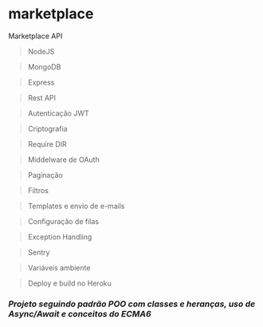 # marketplace
Marketplace API

> NodeJS

> MongoDB

> Express

> Rest API

> Autenticação JWT

> Criptografia

> Require DIR

> Middelware de OAuth

> Paginação

> Filtros

> Templates e envio de e-mails

> Configuração de filas

> Exception Handling

> Sentry

> Variáveis ambiente

> Deploy e build no Heroku

### *Projeto seguindo padrão POO com classes e heranças, uso de Async/Await e conceitos do ECMA6*
